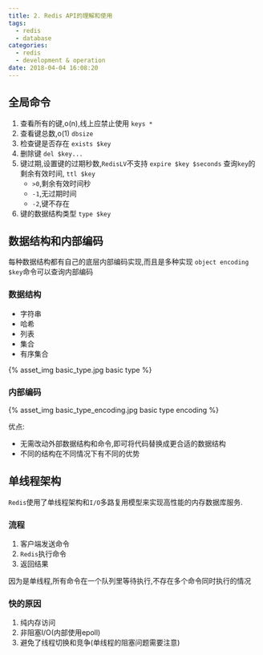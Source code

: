 ```yaml
---
title: 2. Redis API的理解和使用
tags:
  - redis
  - database
categories:
  - redis
  - development & operation
date: 2018-04-04 16:08:20
---
```



## 全局命令

1. 查看所有的键,o(n),线上应禁止使用
`keys *`
2. 查看键总数,o(1)
`dbsize`
3. 检查键是否存在
`exists $key`
4. 删除键
`del $key...`
5. 键过期,设置键的过期秒数,`RedisLV`不支持
`expire $key $seconds`
查询`key`的剩余有效时间,
`ttl $key`
	- `>0`,剩余有效时间秒
	- `-1`,无过期时间
	- `-2`,键不存在
6. 键的数据结构类型
`type $key`

<!-- more -->

## 数据结构和内部编码

每种数据结构都有自己的底层内部编码实现,而且是多种实现
`object encoding $key`命令可以查询内部编码

### 数据结构

- 字符串
- 哈希
- 列表
- 集合
- 有序集合

{% asset_img basic_type.jpg basic type %}

### 内部编码

{% asset_img basic_type_encoding.jpg basic type encoding %}

优点:
- 无需改动外部数据结构和命令,即可将代码替换成更合适的数据结构
- 不同的结构在不同情况下有不同的优势

## 单线程架构

`Redis`使用了单线程架构和`I/O`多路复用模型来实现高性能的内存数据库服务.

### 流程

1. 客户端发送命令
2. `Redis`执行命令
3. 返回结果

因为是单线程,所有命令在一个队列里等待执行,不存在多个命令同时执行的情况

### 快的原因

1. 纯内存访问
2. 非阻塞I/O(内部使用epoll)
3. 避免了线程切换和竞争(单线程的阻塞问题需要注意)
